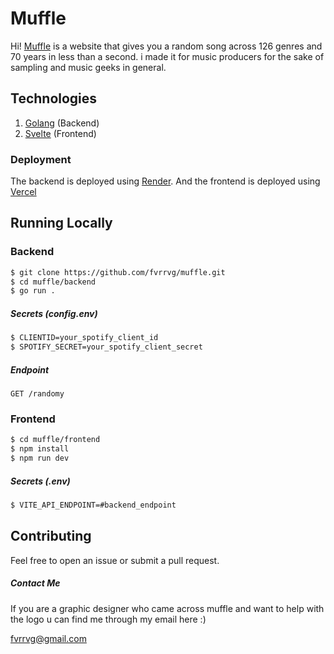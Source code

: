 # Muffle

Hi! [Muffle](https://muffle.vercel.app) is a website that gives you a random song across 126 genres and 70 years in less than a second. i made it for music producers for the sake of sampling and music geeks in general.


## Technologies

 1. [Golang](https://go.dev) (Backend)
 2. [Svelte](https://svelte.dev) (Frontend)

### Deployment

The backend is deployed using [Render](https://render.com). And the frontend is deployed using [Vercel](https://vercel.com)


## Running Locally

### Backend

```bash
$ git clone https://github.com/fvrrvg/muffle.git
$ cd muffle/backend
$ go run .
```

##### Secrets (config.env)

```bash
$ CLIENTID=your_spotify_client_id
$ SPOTIFY_SECRET=your_spotify_client_secret
```

##### Endpoint

```http
GET /randomy
```


### Frontend

```bash
$ cd muffle/frontend
$ npm install
$ npm run dev
```

##### Secrets (.env)

```bash
$ VITE_API_ENDPOINT=#backend_endpoint
```

## Contributing
Feel free to open an issue or submit a pull request.

##### Contact Me

If you are a graphic designer who came across muffle and want to help with the logo u can find me through my email here :)

[fvrrvg@gmail.com](mailto:fvrrvg@gmail.com)
